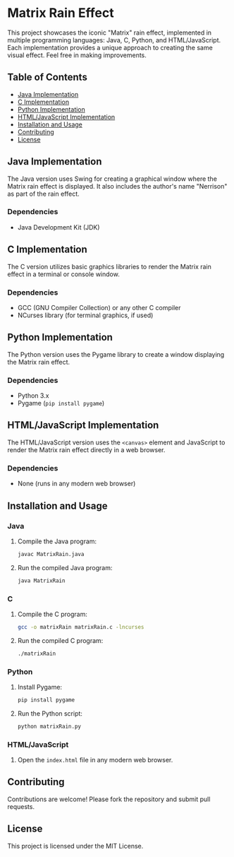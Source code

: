 # Matrix Rain Effect

This project showcases the iconic "Matrix" rain effect, implemented in multiple programming languages: Java, C, Python, and HTML/JavaScript. Each implementation provides a unique approach to creating the same visual effect. Feel free in making improvements.

## Table of Contents

- [Java Implementation](#java-implementation)
- [C Implementation](#c-implementation)
- [Python Implementation](#python-implementation)
- [HTML/JavaScript Implementation](#htmljavascript-implementation)
- [Installation and Usage](#installation-and-usage)
- [Contributing](#contributing)
- [License](#license)

## Java Implementation

The Java version uses Swing for creating a graphical window where the Matrix rain effect is displayed. It also includes the author's name "Nerrison" as part of the rain effect.

### Dependencies
- Java Development Kit (JDK)

## C Implementation

The C version utilizes basic graphics libraries to render the Matrix rain effect in a terminal or console window.

### Dependencies
- GCC (GNU Compiler Collection) or any other C compiler
- NCurses library (for terminal graphics, if used)

## Python Implementation

The Python version uses the Pygame library to create a window displaying the Matrix rain effect.

### Dependencies
- Python 3.x
- Pygame (`pip install pygame`)

## HTML/JavaScript Implementation

The HTML/JavaScript version uses the `<canvas>` element and JavaScript to render the Matrix rain effect directly in a web browser.

### Dependencies
- None (runs in any modern web browser)

## Installation and Usage

### Java
1. Compile the Java program:
    ```sh
    javac MatrixRain.java
    ```
2. Run the compiled Java program:
    ```sh
    java MatrixRain
    ```

### C
1. Compile the C program:
    ```sh
    gcc -o matrixRain matrixRain.c -lncurses
    ```
2. Run the compiled C program:
    ```sh
    ./matrixRain
    ```

### Python
1. Install Pygame:
    ```sh
    pip install pygame
    ```
2. Run the Python script:
    ```sh
    python matrixRain.py
    ```

### HTML/JavaScript
1. Open the `index.html` file in any modern web browser.

## Contributing

Contributions are welcome! Please fork the repository and submit pull requests.

## License

This project is licensed under the MIT License.
